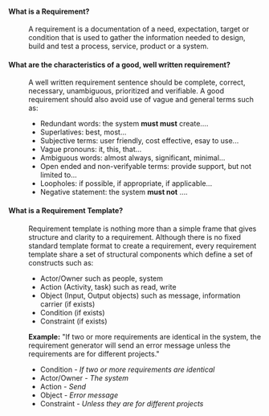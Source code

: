 <dl>
    <dt>
      <h4>What is a Requirement?</h4>
    </dt>
    <dd>
        A requirement is a documentation of a need, expectation, target or condition that is used to gather the information needed to
        design, build and test a process, service, product or a system.
    </dd>
</dl>

<dl>
    <dt><h4>What are the characteristics of a good, well written requirement?</h4></dt>
    <dd>A well written requirement sentence should be complete, correct, necessary, unambiguous, prioritized and verifiable.
        A good requirement should also avoid use of vague and general terms such as:
        <ul>
            <li>Redundant words: the system <b>must must</b> create….</li>
            <li>Superlatives: best, most...</li>
            <li>Subjective terms: user friendly, cost effective, esay to use...</li>
            <li>Vague pronouns: it, this, that...</li>
            <li>Ambiguous words: almost always, significant, minimal...</li>
            <li>Open ended and non-verifyable terms: provide support, but not limited to...</li>
            <li>Loopholes: if possible, if appropriate, if applicable...</li>
            <li>Negative statement: the system <b>must not</b> …. </li>
        </ul>
    </dd>
</dl>

<dl>
    <dt>
      <h4>What is a Requirement Template?</h4>
    </dt>
    <dd>
        Requirement template is nothing more than a simple frame that gives structure and clarity to a requirement.
        Although there is no fixed standard template format to create a requirement, every requirement template share a set of structural components
        which define a set of constructs such as:
        <ul>
            <li>Actor/Owner such as people, system</li>
            <li>Action (Activity, task) such as read, write</li>
            <li>Object (Input, Output objects) such as message, information carrier (if exists)</li>
            <li>Condition (if exists)</li>
            <li>Constraint (if exists)</li>
        </ul>
    </dd>
    <dd>
        <b>Example:</b> "If two or more requirements are identical in the system, the requirement generator will
        send an error message unless the requirements are for different projects."
        <ul>
            <li>Condition - <i>If two or more requirements are identical</i> </li>
            <li>Actor/Owner - <i>The system</i></li>
            <li>Action - <i>Send</i> </li>
            <li>Object - <i>Error message</i></li>
            <li>Constraint - <i>Unless they are for different projects</i></li>
        </ul>
    </dd>

</dl>
